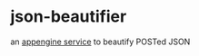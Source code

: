 json-beautifier
===============

an [appengine service](http://h3djsqi.appspot.com) to beautify POSTed JSON
